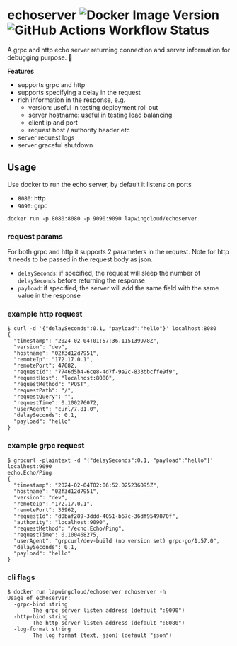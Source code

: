 # echoserver ![Docker Image Version](https://img.shields.io/docker/v/lapwingcloud/echoserver/latest?logo=docker&color=blue&link=https%3A%2F%2Fhub.docker.com%2Fr%2Flapwingcloud%2Fechoserver) ![GitHub Actions Workflow Status](https://img.shields.io/github/actions/workflow/status/lapwingcloud/echoserver/push-img-docker-hub.yaml?logo=github)


A grpc and http echo server returning connection and server information for debugging purpose. :ping_pong:

**Features**

- supports grpc and http
- supports specifying a delay in the request
- rich information in the response, e.g.
  - version: useful in testing deployment roll out
  - server hostname: useful in testing load balancing
  - client ip and port
  - request host / authority header etc
- server request logs
- server graceful shutdown

## Usage

Use docker to run the echo server, by default it listens on ports

- `8080`: http
- `9090`: grpc

```
docker run -p 8080:8080 -p 9090:9090 lapwingcloud/echoserver
```

### request params

For both grpc and http it supports 2 parameters in the request. Note for http it needs to be passed in the request body as json.

- `delaySeconds`: if specified, the request will sleep the number of `delaySeconds` before returning the response 
- `payload`: if specified, the server will add the same field with the same value in the response

### example http request

```
$ curl -d '{"delaySeconds":0.1, "payload":"hello"}' localhost:8080
{
  "timestamp": "2024-02-04T01:57:36.115139978Z",
  "version": "dev",
  "hostname": "02f3d12d7951",
  "remoteIp": "172.17.0.1",
  "remotePort": 47082,
  "requestId": "7746d5b4-6ce8-4d7f-9a2c-833bbcffe9f9",
  "requestHost": "localhost:8080",
  "requestMethod": "POST",
  "requestPath": "/",
  "requestQuery": "",
  "requestTime": 0.100276072,
  "userAgent": "curl/7.81.0",
  "delaySeconds": 0.1,
  "payload": "hello"
}
```

### example grpc request

```
$ grpcurl -plaintext -d '{"delaySeconds":0.1, "payload":"hello"}' localhost:9090
echo.Echo/Ping
{
  "timestamp": "2024-02-04T02:06:52.025236095Z",
  "hostname": "02f3d12d7951",
  "version": "dev",
  "remoteIp": "172.17.0.1",
  "remotePort": 35962,
  "requestId": "d0baf289-3ddd-4051-b67c-36df9549870f",
  "authority": "localhost:9090",
  "requestMethod": "/echo.Echo/Ping",
  "requestTime": 0.100468275,
  "userAgent": "grpcurl/dev-build (no version set) grpc-go/1.57.0",
  "delaySeconds": 0.1,
  "payload": "hello"
}
```

### cli flags

```
$ docker run lapwingcloud/echoserver echoserver -h
Usage of echoserver:
  -grpc-bind string
        The grpc server listen address (default ":9090")
  -http-bind string
        The http server listen address (default ":8080")
  -log-format string
        The log format (text, json) (default "json")
```
